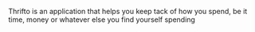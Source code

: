 Thrifto is an application that helps you keep tack of how you spend, be it time, money or whatever else you find yourself spending
